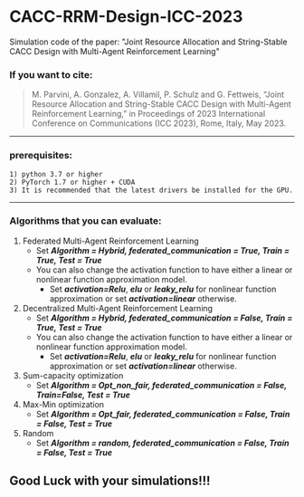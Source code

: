 # CACC-RRM-Design-ICC-2023
Simulation code of the paper:
    "Joint Resource Allocation and String-Stable CACC Design with Multi-Agent Reinforcement Learning"

### If you want to cite: 
>M. Parvini, A. Gonzalez, A. Villamil, P. Schulz and G. Fettweis, “Joint Resource Allocation and String-Stable CACC Design with Multi-Agent Reinforcement Learning,” in Proceedings of 2023 International Conference on Communications (ICC 2023), Rome, Italy, May 2023.
---------------------------------------------------------------------------------------
### prerequisites:

    1) python 3.7 or higher
    2) PyTorch 1.7 or higher + CUDA
    3) It is recommended that the latest drivers be installed for the GPU.

***

### Algorithms that you can evaluate:

1. Federated Multi-Agent Reinforcement Learning
    + Set ***Algorithm = Hybrid, federated_communication = True, Train = True, Test = True***
    + You can also change the activation function to have either a linear or nonlinear function approximation model.
        * Set ***activation=Relu***, ***elu*** or ***leaky_relu*** for nonlinear function approximation or set ***activation=linear*** otherwise.
2. Decentralized Multi-Agent Reinforcement Learning
    + Set ***Algorithm = Hybrid, federated_communication = False, Train = True, Test = True***
    + You can also change the activation function to have either a linear or nonlinear function approximation model.
        * Set ***activation=Relu***, ***elu*** or ***leaky_relu*** for nonlinear function approximation or set ***activation=linear*** otherwise.
3. Sum-capacity optimization
    + Set ***Algorithm = Opt_non_fair, federated_communication = False, Train=False, Test = True***
4. Max-Min optimization
    + Set ***Algorithm = Opt_fair, federated_communication = False, Train = False, Test = True***
6. Random
    + Set ***Algorithm = random, federated_communication = False, Train = False, Test = True***


## Good Luck with your simulations!!!
